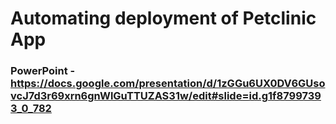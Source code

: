 # Automating deployment of Petclinic App

### PowerPoint - https://docs.google.com/presentation/d/1zGGu6UX0DV6GUsovcJ7d3r69xrn6gnWlGuTTUZAS31w/edit#slide=id.g1f87997393_0_782
